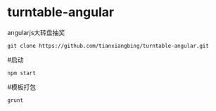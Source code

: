 # turntable-angular
angularjs大转盘抽奖

    git clone https://github.com/tianxiangbing/turntable-angular.git

#启动

    npm start

#模板打包

    grunt
